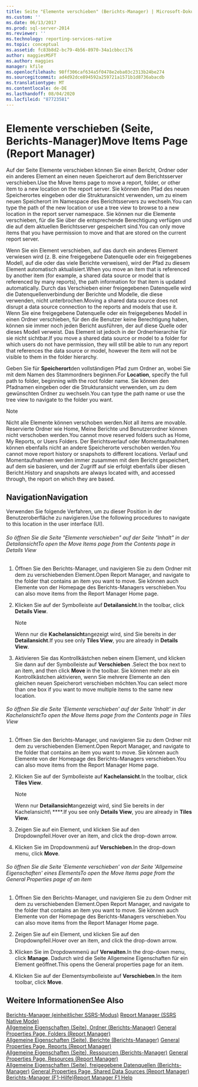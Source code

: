 ```yaml
---
title: Seite "Elemente verschieben" (Berichts-Manager) | Microsoft-Dokumentation
ms.custom: ''
ms.date: 06/13/2017
ms.prod: sql-server-2014
ms.reviewer: ''
ms.technology: reporting-services-native
ms.topic: conceptual
ms.assetid: fc83b8d2-bc79-4b56-8970-34a1cbbcc176
author: maggiesMSFT
ms.author: maggies
manager: kfile
ms.openlocfilehash: 98ff306caf634a5f0478e2eba03c2313b24be274
ms.sourcegitcommit: ad4d92dce894592a259721a1571b1d8736abacdb
ms.translationtype: MT
ms.contentlocale: de-DE
ms.lasthandoff: 08/04/2020
ms.locfileid: "87723581"
---
```

# <a name="move-items-page-report-manager"></a><span data-ttu-id="61d8d-102">Elemente verschieben (Seite, Berichts-Manager)</span><span class="sxs-lookup"><span data-stu-id="61d8d-102">Move Items Page (Report Manager)</span></span>
  <span data-ttu-id="61d8d-103">Auf der Seite Elemente verschieben können Sie einen Bericht, Ordner oder ein anderes Element an einen neuen Speicherort auf dem Berichtsserver verschieben.</span><span class="sxs-lookup"><span data-stu-id="61d8d-103">Use the Move Items page to move a report, folder, or other item to a new location on the report server.</span></span> <span data-ttu-id="61d8d-104">Sie können den Pfad des neuen Speicherortes eingeben oder die Strukturansicht verwenden, um zu einem neuen Speicherort im Namespace des Berichtsservers zu wechseln.</span><span class="sxs-lookup"><span data-stu-id="61d8d-104">You can type the path of the new location or use a tree view to browse to a new location in the report server namespace.</span></span> <span data-ttu-id="61d8d-105">Sie können nur die Elemente verschieben, für die Sie über die entsprechende Berechtigung verfügen und die auf dem aktuellen Berichtsserver gespeichert sind.</span><span class="sxs-lookup"><span data-stu-id="61d8d-105">You can only move items that you have permission to move and that are stored on the current report server.</span></span>  
  
 <span data-ttu-id="61d8d-106">Wenn Sie ein Element verschieben, auf das durch ein anderes Element verwiesen wird (z. B. eine freigegebene Datenquelle oder ein freigegebenes Modell, auf die oder das viele Berichte verweisen), wird der Pfad zu diesem Element automatisch aktualisiert.</span><span class="sxs-lookup"><span data-stu-id="61d8d-106">When you move an item that is referenced by another item (for example, a shared data source or model that is referenced by many reports), the path information for that item is updated automatically.</span></span> <span data-ttu-id="61d8d-107">Durch das Verschieben einer freigegebenen Datenquelle wird die Datenquellenverbindung der Berichte und Modelle, die diese verwenden, nicht unterbrochen.</span><span class="sxs-lookup"><span data-stu-id="61d8d-107">Moving a shared data source does not disrupt a data source connection to the reports and models that use it.</span></span> <span data-ttu-id="61d8d-108">Wenn Sie eine freigegebene Datenquelle oder ein freigegebenes Modell in einen Ordner verschieben, für den die Benutzer keine Berechtigung haben, können sie immer noch jeden Bericht ausführen, der auf diese Quelle oder dieses Modell verweist. Das Element ist jedoch in der Ordnerhierarchie für sie nicht sichtbar.</span><span class="sxs-lookup"><span data-stu-id="61d8d-108">If you move a shared data source or model to a folder for which users do not have permission, they will still be able to run any report that references the data source or model, however the item will not be visible to them in the folder hierarchy.</span></span>  
  
 <span data-ttu-id="61d8d-109">Geben Sie für **Speicherort**den vollständigen Pfad zum Ordner an, wobei Sie mit dem Namen des Stammordners beginnen.</span><span class="sxs-lookup"><span data-stu-id="61d8d-109">For **Location**, specify the full path to folder, beginning with the root folder name.</span></span> <span data-ttu-id="61d8d-110">Sie können den Pfadnamen eingeben oder die Strukturansicht verwenden, um zu dem gewünschten Ordner zu wechseln.</span><span class="sxs-lookup"><span data-stu-id="61d8d-110">You can type the path name or use the tree view to navigate to the folder you want.</span></span>  
  
> [!NOTE]  
>  <span data-ttu-id="61d8d-111">Nicht alle Elemente können verschoben werden.</span><span class="sxs-lookup"><span data-stu-id="61d8d-111">Not all items are movable.</span></span> <span data-ttu-id="61d8d-112">Reservierte Ordner wie Home, Meine Berichte und Benutzerordner können nicht verschoben werden.</span><span class="sxs-lookup"><span data-stu-id="61d8d-112">You cannot move reserved folders such as Home, My Reports, or Users Folders.</span></span> <span data-ttu-id="61d8d-113">Der Berichtsverlauf oder Momentaufnahmen können ebenfalls nicht an andere Speicherorte verschoben werden.</span><span class="sxs-lookup"><span data-stu-id="61d8d-113">You cannot move report history or snapshots to different locations.</span></span> <span data-ttu-id="61d8d-114">Verlauf und Momentaufnahmen werden immer zusammen mit dem Bericht gespeichert, auf dem sie basieren, und der Zugriff auf sie erfolgt ebenfalls über diesen Bericht.</span><span class="sxs-lookup"><span data-stu-id="61d8d-114">History and snapshots are always located with, and accessed through, the report on which they are based.</span></span>  
  
## <a name="navigation"></a><span data-ttu-id="61d8d-115">Navigation</span><span class="sxs-lookup"><span data-stu-id="61d8d-115">Navigation</span></span>  
 <span data-ttu-id="61d8d-116">Verwenden Sie folgende Verfahren, um zu dieser Position in der Benutzeroberfläche zu navigieren.</span><span class="sxs-lookup"><span data-stu-id="61d8d-116">Use the following procedures to navigate to this location in the user interface (UI).</span></span>  
  
###### <a name="to-open-the-move-items-page-from-the-contents-page-in-details-view"></a><span data-ttu-id="61d8d-117">So öffnen Sie die Seite "Elemente verschieben" auf der Seite "Inhalt" in der Detailansicht</span><span class="sxs-lookup"><span data-stu-id="61d8d-117">To open the Move Items page from the Contents page in Details View</span></span>  
  
1.  <span data-ttu-id="61d8d-118">Öffnen Sie den Berichts-Manager, und navigieren Sie zu dem Ordner mit dem zu verschiebenden Element.</span><span class="sxs-lookup"><span data-stu-id="61d8d-118">Open Report Manager, and navigate to the folder that contains an item you want to move.</span></span> <span data-ttu-id="61d8d-119">Sie können auch Elemente von der Homepage des Berichts-Managers verschieben.</span><span class="sxs-lookup"><span data-stu-id="61d8d-119">You can also move items from the Report Manager Home page.</span></span>  
  
2.  <span data-ttu-id="61d8d-120">Klicken Sie auf der Symbolleiste auf **Detailansicht**.</span><span class="sxs-lookup"><span data-stu-id="61d8d-120">In the toolbar, click **Details View**.</span></span>  
  
    > [!NOTE]  
    >  <span data-ttu-id="61d8d-121"> Wenn nur die **Kachelansicht**angezeigt wird, sind Sie bereits in der **Detailansicht**.</span><span class="sxs-lookup"><span data-stu-id="61d8d-121">If you see only **Tiles View**, you are already in **Details View**.</span></span>  
  
3.  <span data-ttu-id="61d8d-122">Aktivieren Sie das Kontrollkästchen neben einem Element, und klicken Sie dann auf der Symbolleiste auf **Verschieben** .</span><span class="sxs-lookup"><span data-stu-id="61d8d-122">Select the box next to an item, and then click **Move** in the toolbar.</span></span> <span data-ttu-id="61d8d-123">Sie können mehr als ein Kontrollkästchen aktivieren, wenn Sie mehrere Elemente an den gleichen neuen Speicherort verschieben möchten.</span><span class="sxs-lookup"><span data-stu-id="61d8d-123">You can select more than one box if you want to move multiple items to the same new location.</span></span>  
  
###### <a name="to-open-the-move-items-page-from-the-contents-page-in-tiles-view"></a><span data-ttu-id="61d8d-124">So öffnen Sie die Seite 'Elemente verschieben' auf der Seite 'Inhalt' in der Kachelansicht</span><span class="sxs-lookup"><span data-stu-id="61d8d-124">To open the Move Items page from the Contents page in Tiles View</span></span>  
  
1.  <span data-ttu-id="61d8d-125">Öffnen Sie den Berichts-Manager, und navigieren Sie zu dem Ordner mit dem zu verschiebenden Element.</span><span class="sxs-lookup"><span data-stu-id="61d8d-125">Open Report Manager, and navigate to the folder that contains an item you want to move.</span></span> <span data-ttu-id="61d8d-126">Sie können auch Elemente von der Homepage des Berichts-Managers verschieben.</span><span class="sxs-lookup"><span data-stu-id="61d8d-126">You can also move items from the Report Manager Home page.</span></span>  
  
2.  <span data-ttu-id="61d8d-127">Klicken Sie auf der Symbolleiste auf **Kachelansicht**.</span><span class="sxs-lookup"><span data-stu-id="61d8d-127">In the toolbar, click **Tiles View**.</span></span>  
  
    > [!NOTE]  
    >  <span data-ttu-id="61d8d-128"> Wenn nur **Detailansicht**angezeigt wird, sind Sie bereits in der Kachelansicht\ \*\*\**.</span><span class="sxs-lookup"><span data-stu-id="61d8d-128">If you see only **Details View**, you are already in **Tiles View**.</span></span>  
  
3.  <span data-ttu-id="61d8d-129">Zeigen Sie auf ein Element, und klicken Sie auf den Dropdownpfeil.</span><span class="sxs-lookup"><span data-stu-id="61d8d-129">Hover over an item, and click the drop-down arrow.</span></span>  
  
4.  <span data-ttu-id="61d8d-130">Klicken Sie im Dropdownmenü auf **Verschieben**.</span><span class="sxs-lookup"><span data-stu-id="61d8d-130">In the drop-down menu, click **Move**.</span></span>  
  
###### <a name="to-open-the-move-items-page-from-the-general-properties-page-of-an-item"></a><span data-ttu-id="61d8d-131">So öffnen Sie die Seite 'Elemente verschieben' von der Seite 'Allgemeine Eigenschaften' eines Elements</span><span class="sxs-lookup"><span data-stu-id="61d8d-131">To open the Move Items page from the General Properties page of an item</span></span>  
  
1.  <span data-ttu-id="61d8d-132">Öffnen Sie den Berichts-Manager, und navigieren Sie zu dem Ordner mit dem zu verschiebenden Element.</span><span class="sxs-lookup"><span data-stu-id="61d8d-132">Open Report Manager, and navigate to the folder that contains an item you want to move.</span></span> <span data-ttu-id="61d8d-133">Sie können auch Elemente von der Homepage des Berichts-Managers verschieben.</span><span class="sxs-lookup"><span data-stu-id="61d8d-133">You can also move items from the Report Manager Home page.</span></span>  
  
2.  <span data-ttu-id="61d8d-134">Zeigen Sie auf ein Element, und klicken Sie auf den Dropdownpfeil.</span><span class="sxs-lookup"><span data-stu-id="61d8d-134">Hover over an item, and click the drop-down arrow.</span></span>  
  
3.  <span data-ttu-id="61d8d-135">Klicken Sie im Dropdownmenü auf **Verwalten**.</span><span class="sxs-lookup"><span data-stu-id="61d8d-135">In the drop-down menu, click **Manage**.</span></span> <span data-ttu-id="61d8d-136">Dadurch wird die Seite Allgemeine Eigenschaften für ein Element geöffnet.</span><span class="sxs-lookup"><span data-stu-id="61d8d-136">This opens the General properties page for an item.</span></span>  
  
4.  <span data-ttu-id="61d8d-137">Klicken Sie auf der Elementsymbolleiste auf **Verschieben**.</span><span class="sxs-lookup"><span data-stu-id="61d8d-137">In the item toolbar, click **Move**.</span></span>  
  
## <a name="see-also"></a><span data-ttu-id="61d8d-138">Weitere Informationen</span><span class="sxs-lookup"><span data-stu-id="61d8d-138">See Also</span></span>  
 <span data-ttu-id="61d8d-139">[Berichts-Manager &#40;einheitlicher SSRS-Modus&#41;](../../2014/reporting-services/report-manager-ssrs-native-mode.md) </span><span class="sxs-lookup"><span data-stu-id="61d8d-139">[Report Manager  &#40;SSRS Native Mode&#41;](../../2014/reporting-services/report-manager-ssrs-native-mode.md) </span></span>  
 <span data-ttu-id="61d8d-140">[Allgemeine Eigenschaften (Seite), Ordner &#40;Berichts-Manager&#41;](../../2014/reporting-services/general-properties-page-folders-report-manager.md) </span><span class="sxs-lookup"><span data-stu-id="61d8d-140">[General Properties Page, Folders &#40;Report Manager&#41;](../../2014/reporting-services/general-properties-page-folders-report-manager.md) </span></span>  
 <span data-ttu-id="61d8d-141">[Allgemeine Eigenschaften (Seite), Berichte &#40;Berichts-Manager&#41;](../../2014/reporting-services/general-properties-page-reports-report-manager.md) </span><span class="sxs-lookup"><span data-stu-id="61d8d-141">[General Properties Page, Reports &#40;Report Manager&#41;](../../2014/reporting-services/general-properties-page-reports-report-manager.md) </span></span>  
 <span data-ttu-id="61d8d-142">[Allgemeine Eigenschaften (Seite), Ressourcen &#40;Berichts-Manager&#41;](../../2014/reporting-services/general-properties-page-resources-report-manager.md) </span><span class="sxs-lookup"><span data-stu-id="61d8d-142">[General Properties Page, Resources &#40;Report Manager&#41;](../../2014/reporting-services/general-properties-page-resources-report-manager.md) </span></span>  
 <span data-ttu-id="61d8d-143">[Allgemeine Eigenschaften (Seite), freigegebene Datenquellen &#40;Berichts-Manager&#41;](../../2014/reporting-services/general-properties-page-shared-data-sources-report-manager.md) </span><span class="sxs-lookup"><span data-stu-id="61d8d-143">[General Properties Page, Shared Data Sources &#40;Report Manager&#41;](../../2014/reporting-services/general-properties-page-shared-data-sources-report-manager.md) </span></span>  
 [<span data-ttu-id="61d8d-144">Berichts-Manager (F1-Hilfe)</span><span class="sxs-lookup"><span data-stu-id="61d8d-144">Report Manager F1 Help</span></span>](../../2014/reporting-services/report-manager-f1-help.md)  
  
  
